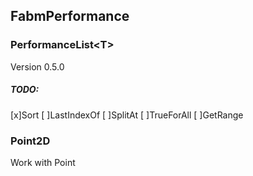 FabmPerformance
------------------------------
### PerformanceList\<T>
Version 0.5.0

##### TODO: 
[x]Sort
[ ]LastIndexOf
[ ]SplitAt
[ ]TrueForAll
[ ]GetRange


### Point2D
Work with Point
